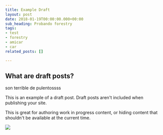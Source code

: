 ```yaml
---
title: Example Draft
layout: post
date: 2018-01-19T00:00:00.000+00:00
sub_heading: Probando forestry
tags:
- test
- forestry
- amicar
- car
related_posts: []

---
```

## What are draft posts?

son terrible de pulentossss

This is an example of a draft post. Draft posts aren't included when publishing your site.

This is great for authoring work in progress content, or hiding content that shouldn't be available at the current time.

![](/uploads/2018/02/17/building.jpg)